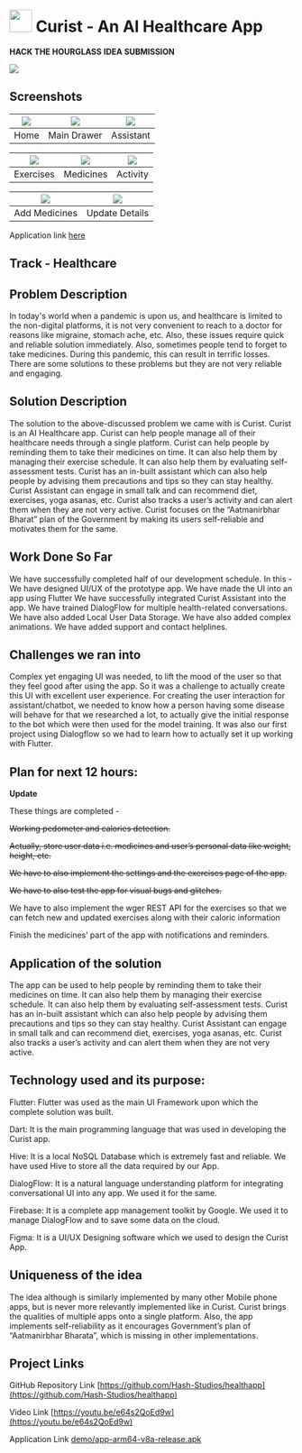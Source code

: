 # <img src="assets/images/curist.png" width ="40"> Curist - An AI Healthcare App

**HACK THE HOURGLASS**
**IDEA SUBMISSION**

![](demo/curistmockup.png)

## Screenshots

| ![](demo/9.jpg) | ![](demo/14.jpg) | ![](demo/1.jpg) |
| :-------------: | :-------------:  | :-------------:  |
|     Home     |    Main Drawer    |    Assistant    |


| ![](demo/12.jpg) | ![](demo/4.jpg) | ![](demo/5.jpg) |
| :-------------:  | :-------------:  | :-------------:  |
|     Exercises       |     Medicines     |     Activity     |

| ![](demo/11.jpg) | ![](demo/13.jpg) |
| :-------------:  | :-------------:  |
|     Add Medicines      |     Update Details     |

Application link [here](https://github.com/Hash-Studios/healthapp/releases/download/v0.5/app-arm64-v8a-release.apk)
## Track - Healthcare

## Problem Description
In today's world when a pandemic is upon us, and healthcare is limited to the non-digital platforms, it is not very convenient to reach to a doctor for reasons like migraine, stomach ache, etc. Also, these issues require quick and reliable solution immediately.
Also, sometimes people tend to forget to take medicines. During this pandemic, this can result in terrific losses.
There are some solutions to these problems but they are not very reliable and engaging.

## Solution Description
The solution to the above-discussed problem we came with is Curist.
Curist is an AI Healthcare app.
Curist can help people manage all of their healthcare needs through a single platform. Curist can help people by reminding them to take their medicines on time. It can also help them by managing their exercise schedule. It can also help them by evaluating self-assessment tests. Curist has an in-built assistant which can also help people by advising them precautions and tips so they can stay healthy. Curist Assistant can engage in small talk and can recommend diet, exercises, yoga asanas, etc. Curist also tracks a user’s activity and can alert them when they are not very active.
Curist focuses on the “Aatmanirbhar Bharat” plan of the Government by making its users self-reliable and motivates them for the same.

## Work Done So Far
We have successfully completed half of our development schedule.
In this -
We have designed UI/UX of the prototype app.
We have made the UI into an app using Flutter
We have successfully integrated Curist Assistant into the app.
We have trained DialogFlow for multiple health-related conversations.
We have also added Local User Data Storage.
We have also added complex animations.
We have added support and contact helplines.

## Challenges we ran into
Complex yet engaging UI was needed, to lift the mood of the user so that they feel good after using the app. So it was a challenge to actually create this UI with excellent user experience.
For creating the user interaction for assistant/chatbot, we needed to know how a person having some disease will behave for that we researched a lot, to actually give the initial response to the bot which were then used for the model training.
It was also our first project using Dialogflow so we had to learn how to actually set it up working with Flutter.

## Plan for next 12 hours:
**Update**

These things are completed -

~~Working pedometer and calories detection.~~

~~Actually, store user data i.e. medicines and user’s personal data like weight, height, etc.~~

~~We have to also implement the settings and the exercises page of the app.~~

~~We have to also test the app for visual bugs and glitches.~~

We have to also implement the wger REST API for the exercises so that we can fetch new and updated exercises along with their caloric information

Finish the medicines’ part of the app with notifications and reminders.


## Application of the solution
The app can be used to help people by reminding them to take their medicines on time. It can also help them by managing their exercise schedule. It can also help them by evaluating self-assessment tests. Curist has an in-built assistant which can also help people by advising them precautions and tips so they can stay healthy. Curist Assistant can engage in small talk and can recommend diet, exercises, yoga asanas, etc. Curist also tracks a user’s activity and can alert them when they are not very active.

## Technology used and its purpose:
Flutter: Flutter was used as the main UI Framework upon which the complete solution was built.

Dart: It is the main programming language that was used in developing the Curist app.

Hive: It is a local NoSQL Database which is extremely fast and reliable. We have used Hive to store all the data required by our App.

DialogFlow: It is a natural language understanding platform for integrating conversational UI into any app. We used it for the same.

Firebase: It is a complete app management toolkit by Google. We used it to manage DialogFlow and to save some data on the cloud.

Figma: It is a UI/UX Designing software which we used to design the Curist App.

## Uniqueness of the idea
The idea although is similarly implemented by many other Mobile phone apps, but is never more relevantly implemented like in Curist. Curist brings the qualities of multiple apps onto a single platform.
Also, the app implements self-reliability as it encourages Government’s plan of “Aatmanirbhar Bharata”, which is missing in other implementations.

## Project Links

GitHub Repository Link
[https://github.com/Hash-Studios/healthapp](https://github.com/Hash-Studios/healthapp)

Video Link
[https://youtu.be/e64s2QoEd9w](https://youtu.be/e64s2QoEd9w)

Application Link
[demo/app-arm64-v8a-release.apk](demo/app-arm64-v8a-release.apk)
